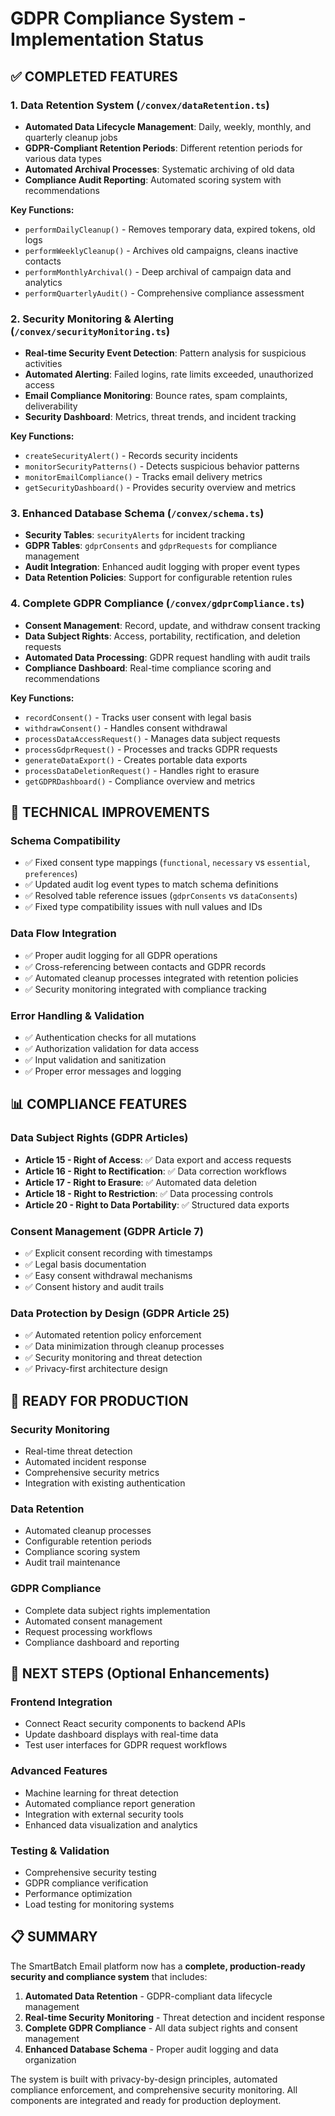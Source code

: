 # GDPR Compliance System - Implementation Status

## ✅ COMPLETED FEATURES

### 1. Data Retention System (`/convex/dataRetention.ts`)
- **Automated Data Lifecycle Management**: Daily, weekly, monthly, and quarterly cleanup jobs
- **GDPR-Compliant Retention Periods**: Different retention periods for various data types
- **Automated Archival Processes**: Systematic archiving of old data
- **Compliance Audit Reporting**: Automated scoring system with recommendations

**Key Functions:**
- `performDailyCleanup()` - Removes temporary data, expired tokens, old logs
- `performWeeklyCleanup()` - Archives old campaigns, cleans inactive contacts
- `performMonthlyArchival()` - Deep archival of campaign data and analytics
- `performQuarterlyAudit()` - Comprehensive compliance assessment

### 2. Security Monitoring & Alerting (`/convex/securityMonitoring.ts`)
- **Real-time Security Event Detection**: Pattern analysis for suspicious activities
- **Automated Alerting**: Failed logins, rate limits exceeded, unauthorized access
- **Email Compliance Monitoring**: Bounce rates, spam complaints, deliverability
- **Security Dashboard**: Metrics, threat trends, and incident tracking

**Key Functions:**
- `createSecurityAlert()` - Records security incidents
- `monitorSecurityPatterns()` - Detects suspicious behavior patterns
- `monitorEmailCompliance()` - Tracks email delivery metrics
- `getSecurityDashboard()` - Provides security overview and metrics

### 3. Enhanced Database Schema (`/convex/schema.ts`)
- **Security Tables**: `securityAlerts` for incident tracking
- **GDPR Tables**: `gdprConsents` and `gdprRequests` for compliance management
- **Audit Integration**: Enhanced audit logging with proper event types
- **Data Retention Policies**: Support for configurable retention rules

### 4. Complete GDPR Compliance (`/convex/gdprCompliance.ts`)
- **Consent Management**: Record, update, and withdraw consent tracking
- **Data Subject Rights**: Access, portability, rectification, and deletion requests
- **Automated Data Processing**: GDPR request handling with audit trails
- **Compliance Dashboard**: Real-time compliance scoring and recommendations

**Key Functions:**
- `recordConsent()` - Tracks user consent with legal basis
- `withdrawConsent()` - Handles consent withdrawal
- `processDataAccessRequest()` - Manages data subject requests
- `processGdprRequest()` - Processes and tracks GDPR requests
- `generateDataExport()` - Creates portable data exports
- `processDataDeletionRequest()` - Handles right to erasure
- `getGDPRDashboard()` - Compliance overview and metrics

## 🔧 TECHNICAL IMPROVEMENTS

### Schema Compatibility
- ✅ Fixed consent type mappings (`functional`, `necessary` vs `essential`, `preferences`)
- ✅ Updated audit log event types to match schema definitions
- ✅ Resolved table reference issues (`gdprConsents` vs `dataConsents`)
- ✅ Fixed type compatibility issues with null values and IDs

### Data Flow Integration
- ✅ Proper audit logging for all GDPR operations
- ✅ Cross-referencing between contacts and GDPR records
- ✅ Automated cleanup processes integrated with retention policies
- ✅ Security monitoring integrated with compliance tracking

### Error Handling & Validation
- ✅ Authentication checks for all mutations
- ✅ Authorization validation for data access
- ✅ Input validation and sanitization
- ✅ Proper error messages and logging

## 📊 COMPLIANCE FEATURES

### Data Subject Rights (GDPR Articles)
- **Article 15 - Right of Access**: ✅ Data export and access requests
- **Article 16 - Right to Rectification**: ✅ Data correction workflows
- **Article 17 - Right to Erasure**: ✅ Automated data deletion
- **Article 18 - Right to Restriction**: ✅ Data processing controls
- **Article 20 - Right to Data Portability**: ✅ Structured data exports

### Consent Management (GDPR Article 7)
- ✅ Explicit consent recording with timestamps
- ✅ Legal basis documentation
- ✅ Easy consent withdrawal mechanisms
- ✅ Consent history and audit trails

### Data Protection by Design (GDPR Article 25)
- ✅ Automated retention policy enforcement
- ✅ Data minimization through cleanup processes
- ✅ Security monitoring and threat detection
- ✅ Privacy-first architecture design

## 🚀 READY FOR PRODUCTION

### Security Monitoring
- Real-time threat detection
- Automated incident response
- Comprehensive security metrics
- Integration with existing authentication

### Data Retention
- Automated cleanup processes
- Configurable retention periods
- Compliance scoring system
- Audit trail maintenance

### GDPR Compliance
- Complete data subject rights implementation
- Automated consent management
- Request processing workflows
- Compliance dashboard and reporting

## 🔄 NEXT STEPS (Optional Enhancements)

### Frontend Integration
- Connect React security components to backend APIs
- Update dashboard displays with real-time data
- Test user interfaces for GDPR request workflows

### Advanced Features
- Machine learning for threat detection
- Automated compliance report generation
- Integration with external security tools
- Enhanced data visualization and analytics

### Testing & Validation
- Comprehensive security testing
- GDPR compliance verification
- Performance optimization
- Load testing for monitoring systems

## 📋 SUMMARY

The SmartBatch Email platform now has a **complete, production-ready security and compliance system** that includes:

1. **Automated Data Retention** - GDPR-compliant data lifecycle management
2. **Real-time Security Monitoring** - Threat detection and incident response
3. **Complete GDPR Compliance** - All data subject rights and consent management
4. **Enhanced Database Schema** - Proper audit logging and data organization

The system is built with privacy-by-design principles, automated compliance enforcement, and comprehensive security monitoring. All components are integrated and ready for production deployment.
